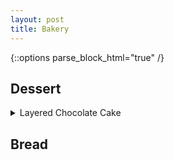 ```yaml
---
layout: post
title: Bakery
---
```


{::options parse_block_html="true" /}

## Dessert 

  <details><summary markdown="span">Layered Chocolate Cake</summary>
  [Original Link](https://natashaskitchen.com/classic-russian-borscht-recipe/)
  
  Chocolate Base
  
  | Ingredients |    
  | ---      | 
  | 120g dark chocolate | 
  | 30g unsalted butter |  
  | 2 tbsp milk |  
  | 4 egg whites | 
  | 1 pinch of salt | 
  | 50g sugar | 
  | 4 egg yolks | 
  | 1 tsp vanilla extract | 

  Directions:  
  1. Mix 120g dark chocolate w/ 30g unsalted butter. Melt in hot water.  
  2. Add 30 ml milk to the melted chocolate and mix to combine. 
  3. In a separate bowl, add a pinch of salt to egg whites. Whisk at high speed and slowly add 50g sugar in 3 batches. Stop when egg whites form a tip. 
  4. In another bowl, add 1 tsp vanilla extract into the egg yolks. Whisk at high speed until pale and fluffy.
  5. Add the chocolate mixture into the egg yolk mix. Fold to combine. 
  6. Fold approximately 1/3 of the egg white into the chocolate mixture. 
  7. Add the chocolate mixture into the rest of egg whites. Fold to combine. 
  8. Spread the mixture on a 10 X 15 in pan.
  9. Bake at 350F for about 20 min
  10. Wait until it cool down completely. 
  
  Chocolate Cream Filling
  | Ingredients |  
  | ---      |
  | 75g dark chocolate |
  | 45g heavy cream | 
  | 150g cold heavy cream | 
  | 15g sugar | 
  
  Directions:  
  1. Mix 75g dark chocolate and 45g heavy cream. Melt in hot water. Wait until it cools down.
  2. Whip 150g cold heavy cream and 15g sugar. 
  3. Add 1/3 of the whipped cream into the chocolate. Fold to combine. 
  4. Add the chocolate to the rest of the whipped cream. Fold to combine.
  
   Chocolate Syrup
  
  | Ingredients |  
  | ---      | 
  | 1/3 cup hot water | 
  | 1 tbsp cocoa powder |  
  | 2 tbsp sugar |  
  
  Directions:  
  1. Mix to dissolve cocoa powder and sugar and let it cool down completely
  2. Cut the chocolate cake into 3 equal parts.
  3. Brush each layer with the chocolate syrup. 
  4. Assemble the chocolate cake and the cream filling. 
  5. Chill in the fridge for 1 hour. 
  
  Chocolate Glaze
   
  | Ingredients |   
  | ---      | 
  | 16g cocoa powder | 
  | 38g sugar |  
  | 28ml water | 
  | 28g heavy cream | 
  | 3g gelatin powder |  
  | 1 tbsp cold water | 
  
  Directions:  
  1. Add 1 tbsp fo cold water to the gelatin powder to bloom (10min) the gelatin.
  2. Add sugar and cocar powder in a pot. Mix and add in water, heavy cream. Mix to combine. 
  3. Bring it to a boil over medium heat. 
  4. Add bloomed gelatin into the cocoa mix while it is still hot.
  5. Sift the mix through a fine mesh and let it cool down for an hour. 
  6. Pour the chocolate glaze onto cake. 
  
  Done!
  
  

  </details>
  
## Bread


